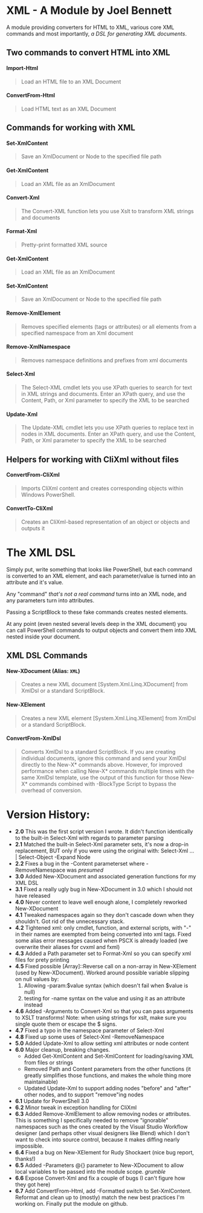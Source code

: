 # XML - A Module by Joel Bennett

A module providing converters for HTML to XML, various core XML commands and most importantly, _a DSL for generating XML documents_.

Two commands to convert HTML into XML
-------------------------------------

#### Import-Html
> Load an HTML file to an XML Document

#### ConvertFrom-Html
> Load HTML text as an XML Document


Commands for working with XML
-----------------------------

#### Set-XmlContent
> Save an XmlDocument or Node to the specified file path

#### Get-XmlContent
> Load an XML file as an XmlDocument

#### Convert-Xml
> The Convert-XML function lets you use Xslt to transform XML strings and documents

#### Format-Xml
> Pretty-print formatted XML source

#### Get-XmlContent
> Load an XML file as an XmlDocument

#### Set-XmlContent
> Save an XmlDocument or Node to the specified file path

#### Remove-XmlElement
> Removes specified elements (tags or attributes) or all elements from a specified namespace from an Xml document

#### Remove-XmlNamespace
> Removes namespace definitions and prefixes from xml documents

#### Select-Xml
> The Select-XML cmdlet lets you use XPath queries to search for text in XML strings and documents. Enter an XPath query, and use the Content, Path, or Xml parameter to specify the XML to be searched

#### Update-Xml
> The Update-XML cmdlet lets you use XPath queries to replace text in nodes in XML documents. Enter an XPath query, and use the Content, Path, or Xml parameter to specify the XML to be searched


Helpers for working with CliXml without files
---------------------------------------------

#### ConvertFrom-CliXml
> Imports CliXml content and creates corresponding objects within Windows PowerShell.

#### ConvertTo-CliXml
> Creates an CliXml-based representation of an object or objects and outputs it


The XML DSL
===========

Simply put, write something that looks like PowerShell, but each command is converted to an XML element, and each parameter/value is turned into an attribute and it's value.

Any "command" _that's not a real command_ turns into an XML node, and any parameters turn into attributes. 

Passing a ScriptBlock to these fake commands creates nested elements.

At any point (even nested several levels deep in the XML document) you can call PowerShell commands to output objects and convert them into XML nested inside your document.

XML DSL Commands
-----------------------------

#### New-XDocument (Alias: `XML`)
> Creates a new XML document [System.Xml.Linq.XDocument] from XmlDsl or a standard ScriptBlock.

#### New-XElement
> Creates a new XML element [System.Xml.Linq.XElement] from XmlDsl or a standard ScriptBlock.

#### ConvertFrom-XmlDsl
> Converts XmlDsl to a standard ScriptBlock.  If you are creating individual documents, ignore this command and send your XmlDsl directly to the New-X* commands above.  However, for improved performance when calling New-X* commands multiple times with the same XmlDsl template, use the output of this function for those New-X* commands combined with -BlockType Script to bypass the overhead of conversion.  

Version History:
================

* **2.0** This was the first script version I wrote. It didn't function identically to the built-in Select-Xml with regards to parameter parsing
* **2.1** Matched the built-in Select-Xml parameter sets, it's now a drop-in replacement, BUT only if you were using the original with: Select-Xml ... | Select-Object -Expand Node
* **2.2** Fixes a bug in the -Content parameterset where -RemoveNamespace was *presumed* 
* **3.0** Added New-XDocument and associated generation functions for my XML DSL
* **3.1** Fixed a really ugly bug in New-XDocument in 3.0 which I should not have released
* **4.0** Never content to leave well enough alone, I completely reworked New-XDocument
* **4.1** Tweaked namespaces again so they don't cascade down when they shouldn't. Got rid of the unnecessary stack.
* **4.2** Tightened xml: only cmdlet, function, and external scripts, with "-" in their names are exempted from being converted into xml tags. Fixed some alias error messages caused when PSCX is already loaded (we overwrite their aliases for cvxml and fxml)
* **4.3** Added a Path parameter set to Format-Xml so you can specify xml files for prety printing
* **4.5** Fixed possible [Array]::Reverse call on a non-array in New-XElement (used by New-XDocument). Worked around possible variable slipping on null values by:
  1. Allowing -param:$value syntax (which doesn't fail when $value is null)
  2. testing for -name syntax on the value and using it as an attribute instead
* **4.6** Added -Arguments to Convert-Xml so that you can pass arguments to XSLT transforms! Note: when using strings for xslt, make sure you single quote them or escape the $ signs.
* **4.7** Fixed a typo in the namespace parameter of Select-Xml
* **4.8** Fixed up some uses of Select-Xml -RemoveNamespace
* **5.0** Added Update-Xml to allow setting xml attributes or node content
* **6.0** Major cleanup, breaking changes.
  * Added Get-XmlContent and Set-XmlContent for loading/saving XML from files or strings
  * Removed Path and Content parameters from the other functions (it greatly simplifies those functions, and makes the whole thing more maintainable)
  * Updated Update-Xml to support adding nodes "before" and "after" other nodes, and to support "remove"ing nodes
* **6.1** Update for PowerShell 3.0
* **6.2** Minor tweak in exception handling for CliXml
* **6.3** Added Remove-XmlElement to allow removing nodes or attributes. This is something I specifically needed to remove "ignorable" namespaces such as the ones created by the Visual Studio Workflow designer (and perhaps other visual designers like Blend) which I don't want to check into source control, because it makes diffing nearly impossible.
* **6.4** Fixed a bug on New-XElement for Rudy Shockaert (nice bug report, thanks!)
* **6.5** Added -Parameters @{} parameter to New-XDocument to allow local variables to be passed into the module scope. *grumble*
* **6.6** Expose Convert-Xml and fix a couple of bugs (I can't figure how they got here)
* **6.7** Add ConvertFrom-Html, add -Formatted switch to Set-XmlContent. Reformat and clean up to (mostly) match the new best practices I'm working on. Finally put the module on github.